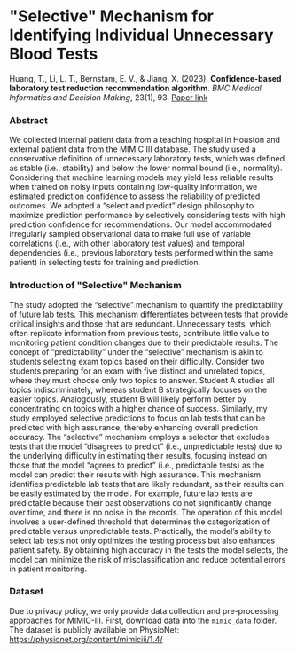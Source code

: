 # "Selective" Mechanism for Identifying Individual Unnecessary Blood Tests
Huang, T., Li, L. T., Bernstam, E. V., & Jiang, X. (2023). **Confidence-based laboratory test reduction recommendation algorithm**. *BMC Medical Informatics and Decision Making*, 23(1), 93. [Paper link](https://bmcmedinformdecismak.biomedcentral.com/articles/10.1186/s12911-023-02187-3#citeas)

### Abstract
We collected internal patient data from a teaching hospital in Houston and external patient data from the MIMIC III database. The study used a conservative definition of unnecessary laboratory tests, which was defined as stable (i.e., stability) and below the lower normal bound (i.e., normality). Considering that machine learning models may yield less reliable results when trained on noisy inputs containing low-quality information, we estimated prediction confidence to assess the reliability of predicted outcomes. We adopted a “select and predict” design philosophy to maximize prediction performance by selectively considering tests with high prediction confidence for recommendations. Our model accommodated irregularly sampled observational data to make full use of variable correlations (i.e., with other laboratory test values) and temporal dependencies (i.e., previous laboratory tests performed within the same patient) in selecting tests for training and prediction.

### Introduction of "Selective" Mechanism
The study adopted the “selective” mechanism to quantify the
predictability of future lab tests. This mechanism differentiates between tests that provide
critical insights and those that are redundant. Unnecessary tests, which often replicate
information from previous tests, contribute little value to monitoring patient
condition changes due to their predictable results.
The concept of “predictability” under the “selective” mechanism is akin to
students selecting exam topics based on their difficulty. Consider two students preparing
for an exam with five distinct and unrelated topics, where they must choose only two
topics to answer. Student A studies all topics indiscriminately, whereas student B
strategically focuses on the easier topics. Analogously, student B will likely perform
better by concentrating on topics with a higher chance of success. Similarly, my study
employed selective predictions to focus on lab tests that can be predicted with high
assurance, thereby enhancing overall prediction accuracy.
The “selective” mechanism employs a selector that excludes tests that the model
“disagrees to predict” (i.e., unpredictable tests) due to the underlying difficulty in
estimating their results, focusing instead on those that the model “agrees to predict” (i.e.,
predictable tests) as the model can predict their results with high assurance. This
mechanism identifies predictable lab tests that are likely redundant, as their results can be
easily estimated by the model. For example, future lab tests are predictable because their
past observations do not significantly change over time, and there is no noise in the
records. The operation of this model involves a user-defined threshold that determines the
categorization of predictable versus unpredictable tests.
Practically, the model’s ability to select lab tests not only optimizes the testing
process but also enhances patient safety. By obtaining high accuracy in the tests the
model selects, the model can minimize the risk of misclassification and reduce potential
errors in patient monitoring.

### Dataset
Due to privacy policy, we only provide data collection and pre-processing approaches for MIMIC-III. First, download data into the `mimic_data` folder. The dataset is publicly available on PhysioNet: https://physionet.org/content/mimiciii/1.4/

